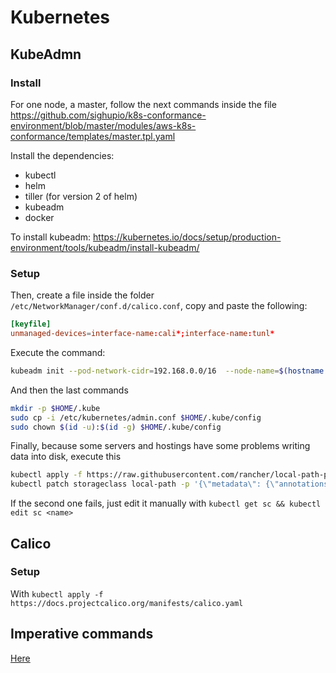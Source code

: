 # Kubernetes

## KubeAdmn

### Install

For one node, a master, follow the next commands inside the file https://github.com/sighupio/k8s-conformance-environment/blob/master/modules/aws-k8s-conformance/templates/master.tpl.yaml

Install the dependencies:

- kubectl
- helm
- tiller (for version 2 of helm)
- kubeadm
- docker

To install kubeadm: https://kubernetes.io/docs/setup/production-environment/tools/kubeadm/install-kubeadm/


### Setup

Then, create a file inside the folder `/etc/NetworkManager/conf.d/calico.conf`, copy and paste the following:

```toml
[keyfile]
unmanaged-devices=interface-name:cali*;interface-name:tunl*
```

Execute the command:

```bash
kubeadm init --pod-network-cidr=192.168.0.0/16  --node-name=$(hostname -f)
```

And then the last commands

```bash
mkdir -p $HOME/.kube
sudo cp -i /etc/kubernetes/admin.conf $HOME/.kube/config
sudo chown $(id -u):$(id -g) $HOME/.kube/config
```

Finally, because some servers and hostings have some problems writing data into disk, execute this

```bash
kubectl apply -f https://raw.githubusercontent.com/rancher/local-path-provisioner/v0.0.12/deploy/local-path-storage.yaml
kubectl patch storageclass local-path -p '{\"metadata\": {\"annotations\":{\"storageclass.kubernetes.io/is-default-class\":\"true\"}}}'
```

If the second one fails, just edit it manually with `kubectl get sc && kubectl edit sc <name>`

## Calico

### Setup

With `kubectl apply -f https://docs.projectcalico.org/manifests/calico.yaml`

## Imperative commands

[Here](./commands/index.md)
